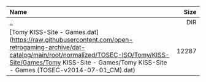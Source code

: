 |Name|Size|
|:---|---:|
|[..](../index.html)|DIR|
|[Tomy KISS-Site - Games.dat](https://raw.githubusercontent.com/open-retrogaming-archive/dat-catalog/main/root/normalized/TOSEC-ISO/Tomy/KISS-Site/Games/Tomy KISS-Site - Games/Tomy KISS-Site - Games (TOSEC-v2014-07-01_CM).dat)|12287|
